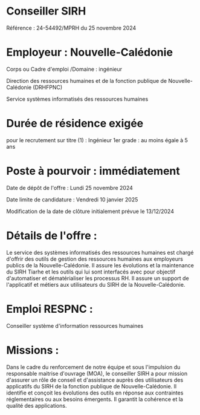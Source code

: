 # Conseiller SIRH

Référence : 24-54492/MPRH du 25 novembre 2024

# Employeur : Nouvelle-Calédonie

Corps ou Cadre d'emploi /Domaine : ingénieur

Direction des ressources humaines et de la fonction publique de Nouvelle-Calédonie (DRHFPNC)

Service systèmes informatisés des ressources humaines

# Durée de résidence exigée

pour le recrutement sur titre (1) : Ingénieur 1er grade : au moins égale à 5 ans

# Poste à pourvoir : immédiatement

Date de dépôt de l'offre : Lundi 25 novembre 2024

Date limite de candidature : Vendredi 10 janvier 2025

Modification de la date de clôture initialement prévue le 13/12/2024

# Détails de l'offre :

Le service des systèmes informatisés des ressources humaines est chargé d'offrir des outils de gestion des ressources humaines aux employeurs publics de la Nouvelle-Calédonie. Il assure les évolutions et la maintenance du SIRH Tiarhe et les outils qui lui sont interfacés avec pour objectif d'automatiser et dématérialiser les processus RH. Il assure un support de l'applicatif et métiers aux utilisateurs du SIRH de la Nouvelle-Calédonie.

# Emploi RESPNC :

Conseiller système d'information ressources humaines

# Missions :

Dans le cadre du renforcement de notre équipe et sous l'impulsion du responsable maitrise d'ouvrage (MOA), le conseiller SIRH a pour mission d'assurer un rôle de conseil et d'assistance auprès des utilisateurs des applicatifs du SIRH de la fonction publique de Nouvelle-Calédonie. Il identifie et conçoit les évolutions des outils en réponse aux contraintes réglementaires ou aux besoins émergents. Il garantit la cohérence et la qualité des applications.